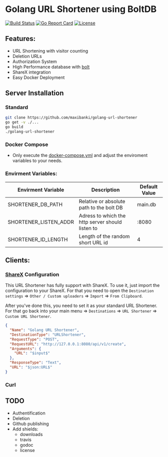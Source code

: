 # Golang URL Shortener using BoltDB

[![Build Status](https://travis-ci.org/maxibanki/golang-url-shortener.svg?branch=master)](https://travis-ci.org/maxibanki/golang-url-shortener)
[![Go Report Card](https://goreportcard.com/badge/github.com/maxibanki/golang-url-shortener)](https://goreportcard.com/report/github.com/maxibanki/golang-url-shortener)
[![License](https://img.shields.io/badge/License-MIT-blue.svg)](http://opensource.org/licenses/MIT)
## Features:

- URL Shortening with visitor counting
- Deletion URLs
- Authorization System
- High Performance database with [bolt](https://github.com/boltdb/bolt)
- ShareX integration
- Easy Docker Deployment

## Server Installation

### Standard

```bash
git clone https://github.com/maxibanki/golang-url-shortener
go get -v ./...
go build
./golang-url-shortener
```
### Docker Compose

- Only execute the [docker-compose.yml](docker-compose.yml) and adjust the enviroment variables to your needs.

### Envirment Variables:

| Envirment Variable | Description | Default Value |
| ------------------ | ----------- | ------------- |
| SHORTENER_DB_PATH  | Relative or absolute path to the bolt DB | main.db |
| SHORTENER_LISTEN_ADDR | Adress to which the http server should listen to | :8080 |
| SHORTENER_ID_LENGTH | Length of the random short URL id | 4 |

## Clients:

### [ShareX](https://github.com/ShareX/ShareX) Configuration

This URL Shortener has fully support with ShareX. To use it, just import the configuration to your ShareX. For that you need to open the `Destination settings` => `Other / Custom uploaders` => `Import` => `From Clipboard`.

After you've done this, you need to set it as your standard URL Shortener. For that go back into your main menu => `Destinations` => `URL Shortener` => `Custom URL Shortener`.

```json
{
  "Name": "Golang URL Shortener",
  "DestinationType": "URLShortener",
  "RequestType": "POST",
  "RequestURL": "http://127.0.0.1:8080/api/v1/create",
  "Arguments": {
    "URL": "$input$"
  },
  "ResponseType": "Text",
  "URL": "$json:URL$"
}
```

### Curl

## TODO

- Authentification
- Deletion
- Github publishing
- Add shields:
  - downloads
  - travis
  - godoc
  - license